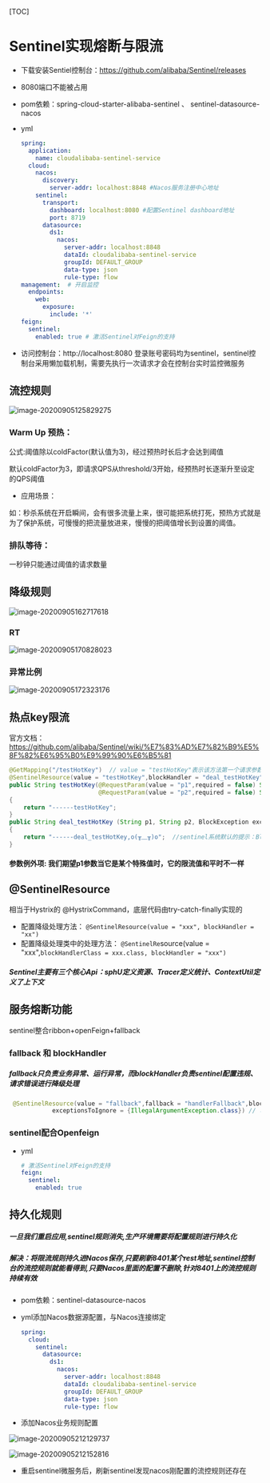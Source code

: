 [TOC]

# Sentinel实现熔断与限流 

* 下载安装Sentiel控制台：https://github.com/alibaba/Sentinel/releases

* 8080端口不能被占用

* pom依赖：spring-cloud-starter-alibaba-sentinel   、 sentinel-datasource-nacos

* yml

  ```yaml
  spring:
    application:
      name: cloudalibaba-sentinel-service
    cloud:
      nacos:
        discovery:
          server-addr: localhost:8848 #Nacos服务注册中心地址
      sentinel:
        transport:
          dashboard: localhost:8080 #配置Sentinel dashboard地址
          port: 8719
        datasource:
          ds1:
            nacos:
              server-addr: localhost:8848
              dataId: cloudalibaba-sentinel-service
              groupId: DEFAULT_GROUP
              data-type: json
              rule-type: flow
  management:  # 开启监控
    endpoints:
      web:
        exposure:
          include: '*'
  feign:
    sentinel:
      enabled: true # 激活Sentinel对Feign的支持
  ```

* 访问控制台：http://localhost:8080      登录账号密码均为sentinel，sentinel控制台采用懒加载机制，需要先执行一次请求才会在控制台实时监控微服务

## 流控规则

![image-20200905125829275](D:/JAVA/Java_Learning/Software/Typora/Picture/image-20200905125829275.png)

### Warm Up 预热：

公式:阈值除以coldFactor(默认值为3)，经过预热时长后才会达到阈值

默认coldFactor为3，即请求QPS从threshold/3开始，经预热时长逐渐升至设定的QPS阈值

* 应用场景：

如：秒杀系统在开启瞬间，会有很多流量上来，很可能把系统打死，预热方式就是为了保护系统，可慢慢的把流量放进来，慢慢的把阈值增长到设置的阈值。

### 排队等待： 

一秒钟只能通过阈值的请求数量

## 降级规则

![image-20200905162717618](D:/JAVA/Java_Learning/Software/Typora/Picture/image-20200905162717618.png)

### RT

![image-20200905170828023](D:/JAVA/Java_Learning/Software/Typora/Picture/image-20200905170828023.png)

### 异常比例

![image-20200905172323176](D:/JAVA/Java_Learning/Software/Typora/Picture/image-20200905172323176.png)

## 热点key限流

官方文档：https://github.com/alibaba/Sentinel/wiki/%E7%83%AD%E7%82%B9%E5%8F%82%E6%95%B0%E9%99%90%E6%B5%81

```java
@GetMapping("/testHotKey")  // value = "testHotKey"表示该方法第一个请求参数只要QPS超过设置的阈值，马上降级处理
@SentinelResource(value = "testHotKey",blockHandler = "deal_testHotKey")  // 分别为资源名称（请求方法名）和降级处理方法
public String testHotKey(@RequestParam(value = "p1",required = false) String p1,
                         @RequestParam(value = "p2",required = false) String p2)
{
    return "------testHotKey";
}
public String deal_testHotKey (String p1, String p2, BlockException exception)
{
    return "------deal_testHotKey,o(╥﹏╥)o";  //sentinel系统默认的提示：Blocked by Sentinel (flow limiting)
}
```

#### 参数例外项:  我们期望p1参数当它是某个特殊值时，它的限流值和平时不一样

## @SentinelResource

相当于Hystrix的 @HystrixCommand，底层代码由try-catch-finally实现的

*  配置降级处理方法： `@SentinelResource(value = "xxx", blockHandler = "xx")`
*  配置降级处理类中的处理方法： `@SentinelRe`source(value = "xxx",`blockHandlerClass = xxx.class, blockHandler = "xxx")`

##### Sentinel主要有三个核心Api：sphU定义资源、Tracer定义统计、ContextUtil定义了上下文

## 服务熔断功能

sentinel整合ribbon+openFeign+fallback

### fallback 和 blockHandler

##### fallback只负责业务异常、运行异常，而blockHandler负责sentinel配置违规、请求错误进行降级处理

```java
 @SentinelResource(value = "fallback",fallback = "handlerFallback",blockHandler = "blockHandler",
            exceptionsToIgnore = {IllegalArgumentException.class}) // 可以设置排除某个异常从而不进入fallback
```

### sentinel配合Openfeign

* yml 

  ```yaml
  # 激活Sentinel对Feign的支持
  feign:
    sentinel:
      enabled: true
  ```

## 持久化规则

##### 一旦我们重启应用,sentinel规则消失,生产环境需要将配置规则进行持久化

##### 解决：将限流规则持久进Nacos保存,只要刷新8401某个rest地址,sentinel控制台的流控规则就能看得到,只要Nacos里面的配置不删除,针对8401上的流控规则持续有效

* pom依赖：sentinel-datasource-nacos

* yml添加Nacos数据源配置，与Nacos连接绑定

  ```yaml
  spring:
    cloud:
      sentinel:
        datasource:
          ds1:
            nacos:
              server-addr: localhost:8848
              dataId: cloudalibaba-sentinel-service
              groupId: DEFAULT_GROUP
              data-type: json
              rule-type: flow
  ```

* 添加Nacos业务规则配置

![image-20200905212129737](D:/JAVA/Java_Learning/Software/Typora/Picture/image-20200905212129737.png)

![image-20200905212152816](D:/JAVA/Java_Learning/Software/Typora/Picture/image-20200905212152816.png)

* 重启sentinel微服务后，刷新sentinel发现nacos刚配置的流控规则还存在



